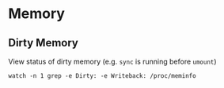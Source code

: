Memory
===

## Dirty Memory

View status of dirty memory (e.g. `sync` is running before `umount`)
```
watch -n 1 grep -e Dirty: -e Writeback: /proc/meminfo 
```
